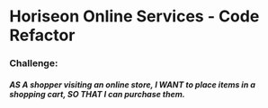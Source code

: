 # Horiseon Online Services - Code Refactor
### Challenge: 
##### AS A shopper visiting an online store, I WANT to place items in a shopping cart, SO THAT I can purchase them.
